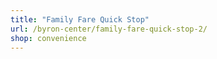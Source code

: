```yaml
---
title: "Family Fare Quick Stop"
url: /byron-center/family-fare-quick-stop-2/
shop: convenience
---
```

